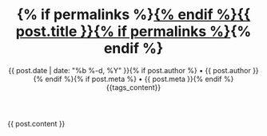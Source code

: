 <div class="post">

<header class="post-header">
<h1 class="post-title">{% if permalinks %}<a href="{{ post.url | relative_url }}">{% endif %}{{ post.title }}{% if permalinks %}</a>{% endif %}</h1>
<p class="post-meta">{{ post.date | date: "%b %-d, %Y" }}{% if post.author %} • {{ post.author }}{% endif %}{% if post.meta %} • {{ post.meta }}{% endif %} {{tags_content}}</p>
</header>

<article class="post-content">
{{ post.content }}
</article>

</div>
